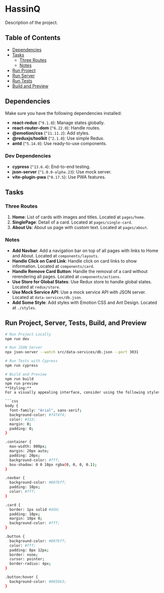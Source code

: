 # HassinQ

Description of the project.

## Table of Contents

- [Dependencies](#dependencies)
- [Tasks](#tasks)
  - [Three Routes](#three-routes)
  - [Notes](#notes)
- [Run Project](#run-project)
- [Run Server](#run-server)
- [Run Tests](#run-tests)
- [Build and Preview](#build-and-preview)

## Dependencies

Make sure you have the following dependencies installed:

- **react-redux** (`^9.1.0`): Manage states globally.
- **react-router-dom** (`^6.22.0`): Handle routes.
- **@emotion/css** (`^11.11.2`): Add styles.
- **@reduxjs/toolkit** (`^2.1.0`): Use simple Redux.
- **antd** (`^5.14.0`): Use ready-to-use components.

### Dev Dependencies

- **cypress** (`^13.6.4`): End-to-end testing.
- **json-server** (`^1.0.0-alpha.23`): Use mock server.
- **vite-plugin-pwa** (`^0.17.5`): Use PWA features.

## Tasks

### Three Routes

1. **Home**: List of cards with images and titles. Located at `pages/home`.
2. **SinglePage**: Detail of a card. Located at `pages/single-card`.
3. **About Us**: About us page with custom text. Located at `pages/about`.

### Notes

- **Add Navbar**: Add a navigation bar on top of all pages with links to Home and About. Located at `components/layouts`.
- **Handle Click on Card Link**: Handle click on card links to show information. Located at `components/card`.
- **Handle Remove Card Button**: Handle the removal of a card without rerendering all pages. Located at `components/actions`.
- **Use Store for Global States**: Use Redux store to handle global states. Located at `redux/store`.
- **Use Mock Service API**: Use a mock service API with JSON server. Located at `data-services/db.json`.
- **Add Some Style**: Add styles with Emotion CSS and Ant Design. Located at `./styles`.

## Run Project, Server, Tests, Build, and Preview

````bash
# Run Project Locally
npm run dev

# Run JSON Server
npx json-server --watch src/data-services/db.json --port 3031

# Run Tests with Cypress
npm run cypress

# Build and Preview
npm run build
npm run preview
**Styling:**
For a visually appealing interface, consider using the following styles:

```css
body {
  font-family: "Arial", sans-serif;
  background-color: #f4f4f4;
  color: #333;
  margin: 0;
  padding: 0;
}

.container {
  max-width: 800px;
  margin: 20px auto;
  padding: 20px;
  background-color: #fff;
  box-shadow: 0 0 10px rgba(0, 0, 0, 0.1);
}

.navbar {
  background-color: #007bff;
  padding: 10px;
  color: #fff;
}

.card {
  border: 1px solid #ddd;
  padding: 10px;
  margin: 10px 0;
  background-color: #fff;
}

.button {
  background-color: #007bff;
  color: #fff;
  padding: 8px 12px;
  border: none;
  cursor: pointer;
  border-radius: 4px;
}

.button:hover {
  background-color: #0056b3;
}
````
